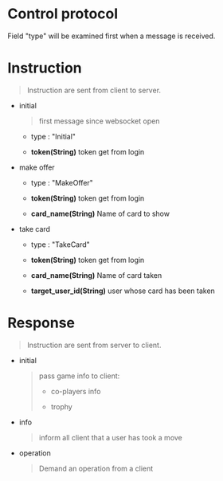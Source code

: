 # Control protocol

Field "type" will be examined first when a message is received.

# Instruction

> Instruction are  sent  from client to server.

* initial

  > first message since websocket open

  * type : "Initial"

  * **token(String)** token get from login

* make offer

  * type : "MakeOffer"

  * **token(String)** token get from login
  * **card_name(String)** Name of card to show

* take card

  * type : "TakeCard"

  * **token(String)** token get from login
  * **card_name(String)** Name of card taken
  * **target_user_id(String)** user whose card has been taken

  

# Response

> Instruction are  sent from server to client.

* initial

  > pass game info to client:
  >
  > * co-players info
  >
  > * trophy

* info

  > inform all client that a user has took a move

* operation

  > Demand an operation from a client